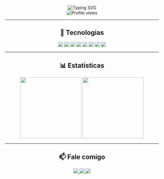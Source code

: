 <div align="center">
  <img src="https://readme-typing-svg.herokuapp.com?font=Fira+Code&pause=1000&color=FFFFFF&center=true&vCenter=true&width=600&height=50&lines=Victor+Crepaldi+Gomes+%F0%9F%91%8B%F0%9F%8F%BB;Backend+Developer;JavaScript+%7C+TypeScript+%7C+Node.js;Apaixonado+por+c%C3%B3digo+limpo+e+perform%C3%A1tico;Criando+APIs+eficientes+e+escal%C3%A1veis;Vamos+construir+algo+incr%C3%ADvel%3F" alt="Typing SVG" />
</div>

<div align="center">
  <img src="https://komarev.com/ghpvc/?username=VictorCrepaldiGomes&style=flat-square&color=lightgrey" alt="Profile views" />
</div>

---

<h2 align="center">🚀 Tecnologias</h2>

<p align="center">
  <img src="https://img.shields.io/badge/JavaScript-000000?style=for-the-badge&logo=javascript&logoColor=F7DF1E">
  <img src="https://img.shields.io/badge/TypeScript-000000?style=for-the-badge&logo=typescript&logoColor=3178C6">
  <img src="https://img.shields.io/badge/Node.js-000000?style=for-the-badge&logo=node.js&logoColor=339933">
  <img src="https://img.shields.io/badge/Express.js-000000?style=for-the-badge&logo=express&logoColor=white">
  <img src="https://img.shields.io/badge/React-000000?style=for-the-badge&logo=react&logoColor=61DAFB">
  <img src="https://img.shields.io/badge/Next.js-000000?style=for-the-badge&logo=next.js&logoColor=white">
  <img src="https://img.shields.io/badge/Git-000000?style=for-the-badge&logo=git&logoColor=F05032">
  <img src="https://img.shields.io/badge/GitHub-000000?style=for-the-badge&logo=github&logoColor=white">
</p>

---

<h2 align="center">📊 Estatísticas</h2>

<p align="center">
  <img src="https://github-readme-stats.vercel.app/api?username=VictorCrepaldiGomes&show_icons=true&theme=github_dark&hide=issues&count_private=true" height="200px"/>
  <img src="https://github-readme-streak-stats.herokuapp.com/?user=VictorCrepaldiGomes&theme=github-dark" height="200px"/>
</p>

---

<h2 align="center">📫 Fale comigo</h2>

<p align="center">
  <a href="https://www.linkedin.com/in/victor-gomes-b067a3266/" target="_blank">
    <img src="https://img.shields.io/badge/LinkedIn-000000?style=for-the-badge&logo=linkedin&logoColor=0077B5">
  </a>
  <a href="mailto:victorcrepaldigomes@gmail.com" target="_blank">
    <img src="https://img.shields.io/badge/Gmail-000000?style=for-the-badge&logo=gmail&logoColor=D14836">
  </a>
  <a href="https://github.com/VictorCrepaldiGomes" target="_blank">
    <img src="https://img.shields.io/badge/GitHub-000000?style=for-the-badge&logo=github&logoColor=white">
  </a>
</p>
